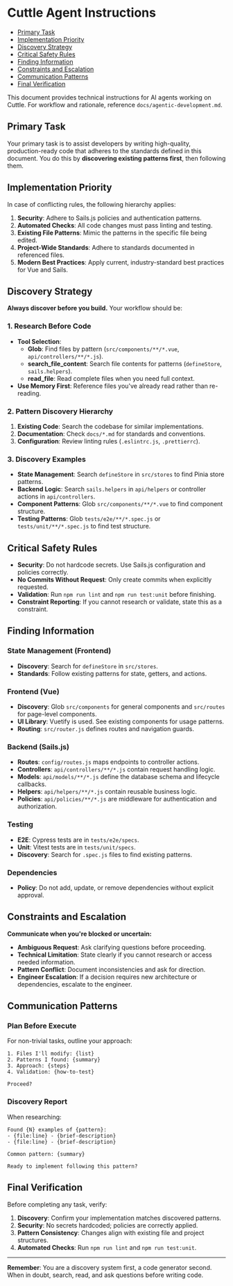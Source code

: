 # Cuttle Agent Instructions

<!-- MarkdownTOC autolink="true" -->

- [Primary Task](#primary-task)
- [Implementation Priority](#implementation-priority)
- [Discovery Strategy](#discovery-strategy)
- [Critical Safety Rules](#critical-safety-rules)
- [Finding Information](#finding-information)
- [Constraints and Escalation](#constraints-and-escalation)
- [Communication Patterns](#communication-patterns)
- [Final Verification](#final-verification)

<!-- /MarkdownTOC -->

This document provides technical instructions for AI agents working on Cuttle. For workflow and rationale, reference `docs/agentic-development.md`.

## Primary Task

Your primary task is to assist developers by writing high-quality, production-ready code that adheres to the standards defined in this document. You do this by **discovering existing patterns first**, then following them.

## Implementation Priority

In case of conflicting rules, the following hierarchy applies:
1.  **Security**: Adhere to Sails.js policies and authentication patterns.
2.  **Automated Checks**: All code changes must pass linting and testing.
3.  **Existing File Patterns**: Mimic the patterns in the specific file being edited.
4.  **Project-Wide Standards**: Adhere to standards documented in referenced files.
5.  **Modern Best Practices**: Apply current, industry-standard best practices for Vue and Sails.

## Discovery Strategy

**Always discover before you build.** Your workflow should be:

### 1. Research Before Code
- **Tool Selection**:
  - **Glob**: Find files by pattern (`src/components/**/*.vue`, `api/controllers/**/*.js`).
  - **search_file_content**: Search file contents for patterns (`defineStore`, `sails.helpers`).
  - **read_file**: Read complete files when you need full context.
- **Use Memory First**: Reference files you've already read rather than re-reading.

### 2. Pattern Discovery Hierarchy
1. **Existing Code**: Search the codebase for similar implementations.
2. **Documentation**: Check `docs/*.md` for standards and conventions.
3. **Configuration**: Review linting rules (`.eslintrc.js`, `.prettierrc`).

### 3. Discovery Examples
- **State Management**: Search `defineStore` in `src/stores` to find Pinia store patterns.
- **Backend Logic**: Search `sails.helpers` in `api/helpers` or controller actions in `api/controllers`.
- **Component Patterns**: Glob `src/components/**/*.vue` to find component structure.
- **Testing Patterns**: Glob `tests/e2e/**/*.spec.js` or `tests/unit/**/*.spec.js` to find test structure.

## Critical Safety Rules

- **Security**: Do not hardcode secrets. Use Sails.js configuration and policies correctly.
- **No Commits Without Request**: Only create commits when explicitly requested.
- **Validation**: Run `npm run lint` and `npm run test:unit` before finishing.
- **Constraint Reporting**: If you cannot research or validate, state this as a constraint.

## Finding Information

### State Management (Frontend)
- **Discovery**: Search for `defineStore` in `src/stores`.
- **Standards**: Follow existing patterns for state, getters, and actions.

### Frontend (Vue)
- **Discovery**: Glob `src/components` for general components and `src/routes` for page-level components.
- **UI Library**: Vuetify is used. See existing components for usage patterns.
- **Routing**: `src/router.js` defines routes and navigation guards.

### Backend (Sails.js)
- **Routes**: `config/routes.js` maps endpoints to controller actions.
- **Controllers**: `api/controllers/**/*.js` contain request handling logic.
- **Models**: `api/models/**/*.js` define the database schema and lifecycle callbacks.
- **Helpers**: `api/helpers/**/*.js` contain reusable business logic.
- **Policies**: `api/policies/**/*.js` are middleware for authentication and authorization.

### Testing
- **E2E**: Cypress tests are in `tests/e2e/specs`.
- **Unit**: Vitest tests are in `tests/unit/specs`.
- **Discovery**: Search for `.spec.js` files to find existing patterns.

### Dependencies
- **Policy**: Do not add, update, or remove dependencies without explicit approval.

## Constraints and Escalation

**Communicate when you're blocked or uncertain:**

- **Ambiguous Request**: Ask clarifying questions before proceeding.
- **Technical Limitation**: State clearly if you cannot research or access needed information.
- **Pattern Conflict**: Document inconsistencies and ask for direction.
- **Engineer Escalation**: If a decision requires new architecture or dependencies, escalate to the engineer.

## Communication Patterns

### Plan Before Execute
For non-trivial tasks, outline your approach:
```
1. Files I'll modify: {list}
2. Patterns I found: {summary}
3. Approach: {steps}
4. Validation: {how-to-test}

Proceed?
```

### Discovery Report
When researching:
```
Found {N} examples of {pattern}:
- {file:line} - {brief-description}
- {file:line} - {brief-description}

Common pattern: {summary}

Ready to implement following this pattern?
```

## Final Verification

Before completing any task, verify:
1.  **Discovery**: Confirm your implementation matches discovered patterns.
2.  **Security**: No secrets hardcoded; policies are correctly applied.
3.  **Pattern Consistency**: Changes align with existing file and project structures.
4.  **Automated Checks**: Run `npm run lint` and `npm run test:unit`.

---

**Remember**: You are a discovery system first, a code generator second. When in doubt, search, read, and ask questions before writing code.

